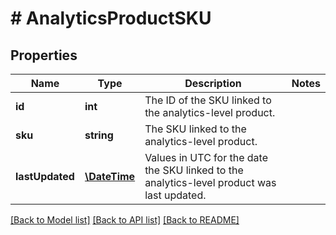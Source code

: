# # AnalyticsProductSKU

## Properties

Name | Type | Description | Notes
------------ | ------------- | ------------- | -------------
**id** | **int** | The ID of the SKU linked to the analytics-level product. | 
**sku** | **string** | The SKU linked to the analytics-level product. | 
**lastUpdated** | [**\DateTime**](\DateTime.md) | Values in UTC for the date the SKU linked to the analytics-level product was last updated. | 

[[Back to Model list]](../../README.md#documentation-for-models) [[Back to API list]](../../README.md#documentation-for-api-endpoints) [[Back to README]](../../README.md)


